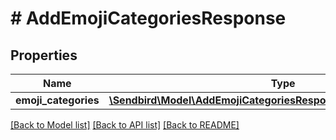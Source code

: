 # # AddEmojiCategoriesResponse

## Properties

Name | Type | Description | Notes
------------ | ------------- | ------------- | -------------
**emoji_categories** | [**\Sendbird\Model\AddEmojiCategoriesResponseEmojiCategoriesInner[]**](AddEmojiCategoriesResponseEmojiCategoriesInner.md) |  | [optional]

[[Back to Model list]](../../README.md#models) [[Back to API list]](../../README.md#endpoints) [[Back to README]](../../README.md)
